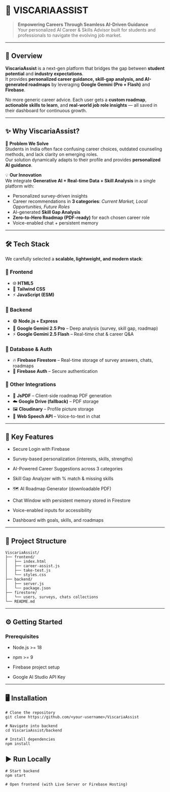 # 🌸 VISCARIAASSIST

> **Empowering Careers Through Seamless AI-Driven Guidance**  
Your personalized AI Career & Skills Advisor built for students and professionals to navigate the evolving job market.

---

## 🚀 Overview

**ViscariaAssist** is a next-gen platform that bridges the gap between **student potential** and **industry expectations**.  
It provides **personalized career guidance, skill-gap analysis, and AI-generated roadmaps** by leveraging **Google Gemini (Pro + Flash)** and **Firebase**.  

No more generic career advice. Each user gets a **custom roadmap**, **actionable skills to learn**, and **real-world job role insights** — all saved in their dashboard for continuous growth.

---

## ✨ Why ViscariaAssist?

🎯 **Problem We Solve**  
Students in India often face confusing career choices, outdated counseling methods, and lack clarity on emerging roles.  
Our solution dynamically adapts to their profile and provides **personalized AI guidance**.

💡 **Our Innovation**  
We integrate **Generative AI + Real-time Data + Skill Analysis** in a single platform with:  
- Personalized survey-driven insights  
- Career recommendations in **3 categories**: *Current Market, Local Opportunities, Future Roles*  
- AI-generated **Skill Gap Analysis**  
- **Zero-to-Hero Roadmap (PDF-ready)** for each chosen career role  
- Voice-enabled chat + persistent memory  

---

## 🛠️ Tech Stack

We carefully selected a **scalable, lightweight, and modern stack**:

### 🔹 Frontend
- 🌐 **HTML5**
- 🎨 **Tailwind CSS**
- ⚡ **JavaScript (ESM)**

### 🔹 Backend
- 🟢 **Node.js + Express**
- 🤖 **Google Gemini 2.5 Pro** – Deep analysis (survey, skill gap, roadmap)  
- ⚡ **Google Gemini 2.5 Flash** – Real-time chat & career Q&A  

### 🔹 Database & Auth
- 🔥 **Firebase Firestore** – Real-time storage of survey answers, chats, roadmaps  
- 🔑 **Firebase Auth** – Secure authentication  

### 🔹 Other Integrations
- 📄 **JsPDF** – Client-side roadmap PDF generation  
- ☁️ **Google Drive (fallback)** – PDF storage  
- 🖼️ **Cloudinary** – Profile picture storage  
- 🎤 **Web Speech API** – Voice-to-text in chat  

---

## 📸 Key Features

-  Secure Login with Firebase

-  Survey-based personalization (interests, skills, strengths)

-  AI-Powered Career Suggestions across 3 categories

-  Skill Gap Analyzer with % match & missing skills

- 🗺 AI Roadmap Generator (downloadable PDF)

-  Chat Window with persistent memory stored in Firestore

 -  Voice-enabled inputs for accessibility

-  Dashboard with goals, skills, and roadmaps

---


## 📂 Project Structure

```
ViscariaAssist/
├── frontend/
│   ├── index.html
│   ├── career-assist.js
│   ├── take-test.js
│   └── styles.css
├── backend/
│   ├── server.js
│   └── package.json
├── firestore/
│   └── users, surveys, chats collections
└── README.md
```

---
## ⚙️ Getting Started
### Prerequisites

- Node.js >= 18

- npm >= 9

- Firebase project setup

- Google AI Studio API Key

---

## 🖥️ Installation
```
# Clone the repository
git clone https://github.com/<your-username>/ViscariaAssist

# Navigate into backend
cd ViscariaAssist/backend

# Install dependencies
npm install
```
## ▶️ Run Locally
```
# Start backend
npm start

# Open frontend (with Live Server or Firebase Hosting)
```
